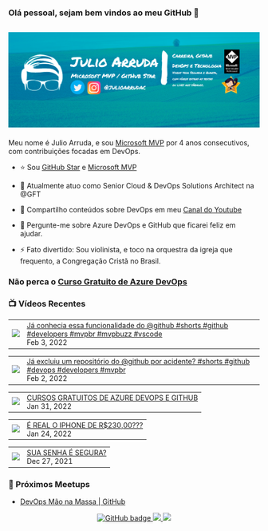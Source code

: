 ### Olá pessoal, sejam bem vindos ao meu GitHub 👋

## [![Julio Arruda Header](https://raw.githubusercontent.com/julioarruda/julioarruda/master/fundo%20github.png)](https://youtube.com/user/julioarrudac)
Meu nome é Julio Arruda, e sou [Microsoft MVP](https://mvp.microsoft.com/pt-br/PublicProfile/5002557?fullName=Julio%20%20Arruda) por 4 anos consecutivos, com contribuições focadas em DevOps.


- ⭐ Sou [GitHub Star](https://stars.github.com/profiles/julioarruda) e [Microsoft MVP](https://mvp.microsoft.com/pt-br/PublicProfile/5002557?fullName=Julio%20%20Arruda)

- 🔭 Atualmente atuo como Senior Cloud & DevOps Solutions Architect na @GFT

- 👯 Compartilho conteúdos sobre DevOps em meu [Canal do Youtube](https://youtube.com/user/julioarrudac)

- 💬 Pergunte-me sobre Azure DevOps e GitHub que ficarei feliz em ajudar.

- ⚡ Fato divertido: Sou violinista, e toco na orquestra da igreja que frequento, a Congregação Cristã no Brasil.


### Não perca o [Curso Gratuito de Azure DevOps](https://github.com/julioarruda/Curso-Azure-DevOps)


### 📺 Vídeos Recentes

<!-- YOUTUBE:START --><table><tr><td><a href="https://www.youtube.com/watch?v=io-aDEtH7xc"><img width="140px" src="https://i.ytimg.com/vi/io-aDEtH7xc/mqdefault.jpg"></a></td>
<td><a href="https://www.youtube.com/watch?v=io-aDEtH7xc">Já conhecia essa funcionalidade do @github #shorts #github #developers #mvpbr #mvpbuzz #vscode</a><br/>Feb 3, 2022</td></tr></table>
<table><tr><td><a href="https://www.youtube.com/watch?v=2l8977GMGLQ"><img width="140px" src="https://i.ytimg.com/vi/2l8977GMGLQ/mqdefault.jpg"></a></td>
<td><a href="https://www.youtube.com/watch?v=2l8977GMGLQ">Já excluiu um repositório do @github por acidente? #shorts #github #devops #developers #mvpbr</a><br/>Feb 2, 2022</td></tr></table>
<table><tr><td><a href="https://www.youtube.com/watch?v=Z8uJDt4KJ2o"><img width="140px" src="https://i.ytimg.com/vi/Z8uJDt4KJ2o/mqdefault.jpg"></a></td>
<td><a href="https://www.youtube.com/watch?v=Z8uJDt4KJ2o">CURSOS GRATUITOS DE AZURE DEVOPS E GITHUB</a><br/>Jan 31, 2022</td></tr></table>
<table><tr><td><a href="https://www.youtube.com/watch?v=nPIevjlwYe4"><img width="140px" src="https://i.ytimg.com/vi/nPIevjlwYe4/mqdefault.jpg"></a></td>
<td><a href="https://www.youtube.com/watch?v=nPIevjlwYe4">É REAL O IPHONE DE R$230,00???</a><br/>Jan 24, 2022</td></tr></table>
<table><tr><td><a href="https://www.youtube.com/watch?v=h84QhWngDtc"><img width="140px" src="https://i.ytimg.com/vi/h84QhWngDtc/mqdefault.jpg"></a></td>
<td><a href="https://www.youtube.com/watch?v=h84QhWngDtc">SUA SENHA É SEGURA?</a><br/>Dec 27, 2021</td></tr></table>
<!-- YOUTUBE:END -->

### 🚀  Próximos Meetups

<!-- MEETUP:START -->
- [DevOps Mão na Massa | GitHub](https://www.meetup.com/Net-Vale/events/283367215/)
<!-- MEETUP:END -->


<p align="center">
  <a href="https://github.com/julioarruda?tab=followers">
    <img src="https://img.shields.io/github/followers/julioarruda?label=Followers&logo=GitHub&style=for-the-badge" alt="GitHub badge" />
  </a>
  <a href="http://twitter.com/julioarrudac">
    <img src="https://img.shields.io/twitter/follow/julioarrudac?label=Twitter&logo=twitter&style=for-the-badge" />
  </a>
  <a href="http://youtube.com/c/julioarruda?sub_confirmation=1">
    <img src="https://img.shields.io/youtube/views/4BYlkYtHNus?label=YouTube&logo=YouTube&style=for-the-badge" />
  </a>
</p>

<!--
**julioarruda/julioarruda** is a ✨ _special_ ✨ repository because its `README.md` (this file) appears on your GitHub profile.

Here are some ideas to get you started:

- 🔭 I’m currently working on ...
- 🌱 I’m currently learning ...
- 👯 I’m looking to collaborate on ...
- 🤔 I’m looking for help with ...
- 💬 Ask me about ...
- 📫 How to reach me: ...
- 😄 Pronouns: ...
- ⚡ Fun fact: ...
-->

